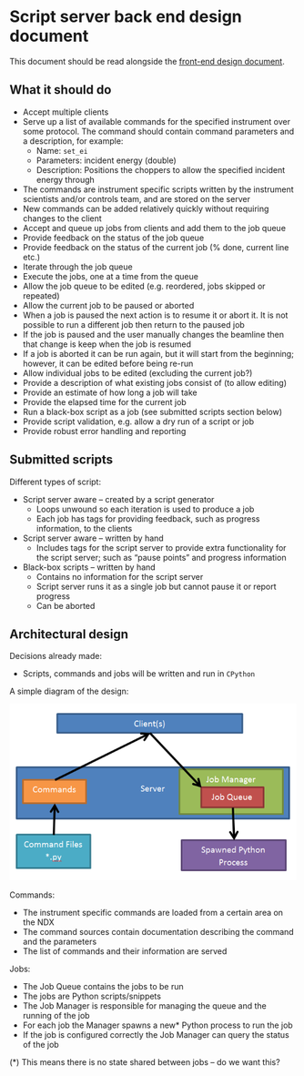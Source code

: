 # Script server back end design document

This document should be read alongside the [front-end design document](Script-Server-Front-End-Design-Document).

## What it should do
* Accept multiple clients
* Serve up a list of available commands for the specified instrument over some protocol. The command should contain command parameters and a description, for example:
   * Name: `set_ei`
   * Parameters: incident energy (double)
   * Description: Positions the choppers to allow the specified incident energy through
* The commands are instrument specific scripts written by the instrument scientists and/or controls team, and are stored on the server
* New commands can be added relatively quickly without requiring changes to the client
* Accept and queue up jobs from clients and add them to the job queue
* Provide feedback on the status of the job queue
* Provide feedback on the status of the current job (% done, current line etc.)
* Iterate through the job queue
* Execute the jobs, one at a time from the queue
* Allow the job queue to be edited (e.g. reordered, jobs skipped or repeated)
* Allow the current job to be paused or aborted
* When a job is paused the next action is to resume it or abort it. It is not possible to run a different job then return to the paused job
* If the job is paused and the user manually changes the beamline then that change is keep when the job is resumed
* If a job is aborted it can be run again, but it will start from the beginning; however, it can be edited before being re-run
* Allow individual jobs to be edited (excluding the current job?)
* Provide a description of what existing jobs consist of (to allow editing) 
* Provide an estimate of how long a job will take
* Provide the elapsed time for the current job
* Run a black-box script as a job (see submitted scripts section below)
* Provide script validation, e.g. allow a dry run of a script or job
* Provide robust error handling and reporting

## Submitted scripts

Different types of script:

* Script server aware – created by a script generator
  * Loops unwound so each iteration is used to produce a job
  * Each job has tags for providing feedback, such as progress information, to the clients
* Script server aware – written by hand
  * Includes tags for the script server to provide extra functionality for the script server; such as “pause points” and progress information
* Black-box scripts – written by hand
  * Contains no information for the script server
  * Script server runs it as a single job but cannot pause it or report progress
  * Can be aborted

## Architectural design

Decisions already made:

* Scripts, commands and jobs will be written and run in `CPython`

A simple diagram of the design:

![Back End Design](Back_End_Design.png)

Commands:

* The instrument specific commands are loaded from a certain area on the NDX
* The command sources contain documentation describing the command and the parameters
* The list of commands and their information are served

Jobs:

* The Job Queue contains the jobs to be run
* The jobs are Python scripts/snippets
* The Job Manager is responsible for managing the queue and the running of the job
* For each job the Manager spawns a new* Python process to run the job
* If the job is configured correctly the Job Manager can query the status of the job

(*) This means there is no state shared between jobs – do we want this?
